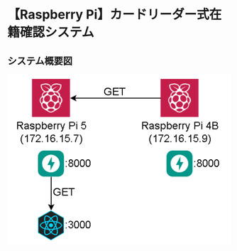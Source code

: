 # 【Raspberry Pi】カードリーダー式在籍確認システム

## システム概要図

![システム概要図](https://github.com/Sclas6/AttendanceDisplaySystem/blob/main/document/%E3%82%B7%E3%82%B9%E3%83%86%E3%83%A0%E6%A6%82%E8%A6%81%E5%9B%B3.png?raw=true)